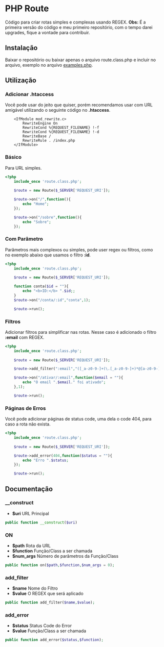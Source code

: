 # PHP Route

Código para criar rotas simples e complexas usando REGEX.
**Obs:** É a primeira versão do código e meu primeiro repositório, com o tempo darei upgrades, fique a vontade para contribuir.

## Instalação

Baixar o repositório ou baixar apenas o arquivo route.class.php e incluir no arquivo, exemplo no arquivo [examples.php](https://github.com/LucasAlviene/php-route/blob/master/examples.php).

## Utilização

### Adicionar .htaccess

Você pode usar do jeito que quiser, porém recomendamos usar com URL amigável utilizando o seguinte código no **.htaccess**.

```apacheconf 
    <IfModule mod_rewrite.c>
        RewriteEngine On
        RewriteCond %{REQUEST_FILENAME} !-f
        RewriteCond %{REQUEST_FILENAME} !-d
        RewriteBase /
        RewriteRule . /index.php
    </IfModule>
```
### Básico

Para URL simples.
```php
<?php
    include_once 'route.class.php';
    
    $route = new Route($_SERVER['REQUEST_URI']);

    $route->on("/",function(){
        echo "Home";
    });

    $route->on("/sobre",function(){
        echo "Sobre";
    });
```

### Com Parâmetro 

Parâmetros mais complexos ou simples, pode user regex ou filtros, como no exemplo abaixo que usamos o filtro **:id**.
```php
<?php
    include_once 'route.class.php';
    
    $route = new Route($_SERVER['REQUEST_URI']);

    function conta($id = ""){
        echo "<b>ID:</b> ".$id;;
    }
    $route->on("/conta/:id","conta",1);

    $route->run();   
```

### Filtros

Adicionar filtros para simplificar nas rotas.
Nesse caso é adicionado o filtro **:email** com REGEX.

```php
<?php
    include_once 'route.class.php';
    
    $route = new Route($_SERVER['REQUEST_URI']);

    $route->add_filter(":email","([_a-z0-9-]+(\.[_a-z0-9-]+)*@[a-z0-9-]+(\.[a-z0-9-]+)*(\.[a-z]{2,3}))");

    $route->on("/ativar/:email",function($email = ""){
        echo "O email ".$email." foi ativado";
    },1);

    $route->run();   

```

### Páginas de Erros

Você pode adicionar páginas de status code, uma dela o code 404, para caso a rota não exista.

```php
<?php
    include_once 'route.class.php';
    
    $route = new Route($_SERVER['REQUEST_URI']);

    $route->add_error(404,function($status = ""){
        echo "Erro ".$status;
    });

    $route->run();   

```

## Documentação

### __construct

- **$uri** URL Principal

```php
public function __construct($uri)
```
### ON

- **$path** Rota da URL
- **$function** Função/Class a ser chamada
- **$num_args** Número de parâmetros da Função/Class
```php
public function on($path,$function,$num_args = 0);
```

### add_filter

- **$name** Nome do Filtro
- **$value** O REGEX que será aplicado
```php
public function add_filter($name,$value);
```

### add_error

- **$status** Status Code do Error
- **$value** Função/Class a ser chamada
```php
public function add_error($status,$function);
```